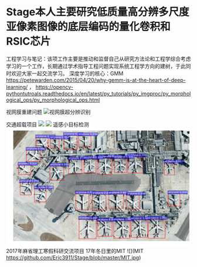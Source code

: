 # Stage本人主要研究低质量高分辨多尺度亚像素图像的底层编码的量化卷积和RSIC芯片
工程学习与笔记：该项工作主要是推动和监督自己从研究方法论和工程学综合考虑学习的一个工作，长期通过学术指导工程问题实现系统工程学方向的建树，于此同时欢迎大家一起交流学习。
深度学习的核心：GMM  https://petewarden.com/2015/04/20/why-gemm-is-at-the-heart-of-deep-learning/   ，
           https://opencv-pythontutroals.readthedocs.io/en/latest/py_tutorials/py_imgproc/py_morphological_ops/py_morphological_ops.html

视网膜重建问题
![视网膜超分辨识别](https://github.com/Eric3911/Stage/blob/master/%E8%A7%86%E7%BD%91%E8%86%9C%E5%8E%BB%E9%9B%BE%E7%BB%93%E6%9E%9C.png)
 
 交通超载项目
 ![](https://github.com/Eric3911/Stage/blob/master/%E8%BD%A6%E8%BE%86%E8%B6%85%E8%BD%BD%E9%A1%B9%E7%9B%AE%E5%8F%82%E8%80%83%E6%B5%81%E7%A8%8B%E5%9B%BE%E4%B8%80.jpg)
![](https://github.com/Eric3911/Stage/blob/master/%E8%BD%A6%E8%BE%86%E8%B6%85%E8%BD%BD%E9%A1%B9%E7%9B%AE%E5%8F%82%E8%80%83%E6%B5%81%E7%A8%8B%E5%9B%BE%E4%BA%8C.jpg)
遥感小目标检测
![](https://github.com/Eric3911/RFBNet_master/blob/master/000044test.jpg)
2017年麻省理工寒假科研交流项目
17年冬日里的MIT
![](MIT https://github.com/Eric3911/Stage/blob/master/MIT.jpg)



